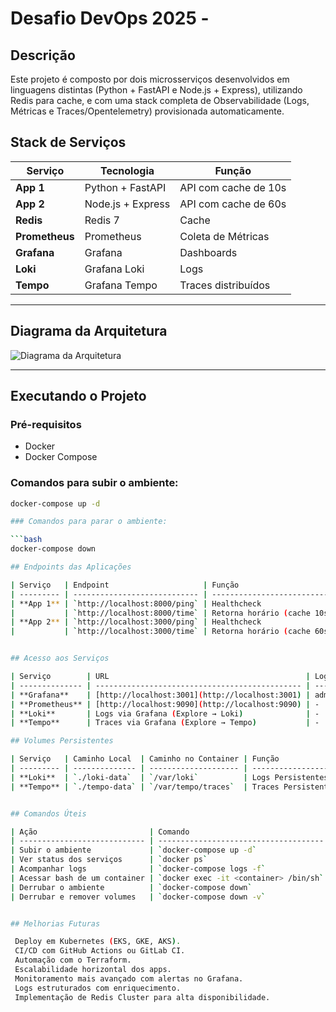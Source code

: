 # Desafio DevOps 2025 - 

## Descrição

Este projeto é composto por dois microsserviços desenvolvidos em linguagens distintas (Python + FastAPI e Node.js + Express), utilizando Redis para cache, e com uma stack completa de Observabilidade (Logs, Métricas e Traces/Opentelemetry) provisionada automaticamente.

## Stack de Serviços

| Serviço     | Tecnologia                     | Função                     |
|--------------|-------------------------------|----------------------------|
| **App 1**    | Python + FastAPI               | API com cache de 10s       |
| **App 2**    | Node.js + Express              | API com cache de 60s       |
| **Redis**    | Redis 7                        | Cache                      |
| **Prometheus**| Prometheus                    | Coleta de Métricas         |
| **Grafana**  | Grafana                        | Dashboards                 |
| **Loki**     | Grafana Loki                   | Logs                       |
| **Tempo**    | Grafana Tempo                  | Traces distribuídos        |

---

## Diagrama da Arquitetura

![Diagrama da Arquitetura](diagram.png)

---

## Executando o Projeto

### Pré-requisitos
- Docker
- Docker Compose

### Comandos para subir o ambiente:

```bash
docker-compose up -d

### Comandos para parar o ambiente:

```bash
docker-compose down

## Endpoints das Aplicações

| Serviço   | Endpoint                     | Função                      |
| --------- | ---------------------------- | --------------------------- |
| **App 1** | `http://localhost:8000/ping` | Healthcheck                 |
|           | `http://localhost:8000/time` | Retorna horário (cache 10s) |
| **App 2** | `http://localhost:3000/ping` | Healthcheck                 |
|           | `http://localhost:3000/time` | Retorna horário (cache 60s) |


## Acesso aos Serviços

| Serviço        | URL                                            | Login       |
| -------------- | ---------------------------------------------- | ----------- |
| **Grafana**    | [http://localhost:3001](http://localhost:3001) | admin/admin |
| **Prometheus** | [http://localhost:9090](http://localhost:9090) | -           |
| **Loki**       | Logs via Grafana (Explore → Loki)              | -           |
| **Tempo**      | Traces via Grafana (Explore → Tempo)           | -           |

## Volumes Persistentes

| Serviço   | Caminho Local  | Caminho no Container | Função              |
| --------- | -------------- | -------------------- | ------------------- |
| **Loki**  | `./loki-data`  | `/var/loki`          | Logs Persistentes   |
| **Tempo** | `./tempo-data` | `/var/tempo/traces`  | Traces Persistentes |


## Comandos Úteis

| Ação                         | Comando                               |
| ---------------------------- | ------------------------------------- |
| Subir o ambiente             | `docker-compose up -d`                |
| Ver status dos serviços      | `docker ps`                           |
| Acompanhar logs              | `docker-compose logs -f`              |
| Acessar bash de um container | `docker exec -it <container> /bin/sh` |
| Derrubar o ambiente          | `docker-compose down`                 |
| Derrubar e remover volumes   | `docker-compose down -v`              |


## Melhorias Futuras

 Deploy em Kubernetes (EKS, GKE, AKS).
 CI/CD com GitHub Actions ou GitLab CI.
 Automação com o Terraform.
 Escalabilidade horizontal dos apps.
 Monitoramento mais avançado com alertas no Grafana.
 Logs estruturados com enriquecimento.
 Implementação de Redis Cluster para alta disponibilidade.